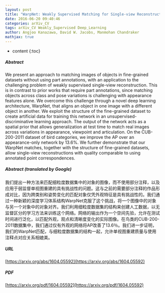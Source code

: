 ```yaml
---
layout: post
title: "WarpNet: Weakly Supervised Matching for Single-view Reconstruction"
date: 2016-06-20 09:40:46
categories: arXiv_CV
tags: arXiv_CV Weakly_Supervised Deep_Learning
author: Angjoo Kanazawa, David W. Jacobs, Manmohan Chandraker
mathjax: true
---
```


* content
{:toc}

##### Abstract
We present an approach to matching images of objects in fine-grained datasets without using part annotations, with an application to the challenging problem of weakly supervised single-view reconstruction. This is in contrast to prior works that require part annotations, since matching objects across class and pose variations is challenging with appearance features alone. We overcome this challenge through a novel deep learning architecture, WarpNet, that aligns an object in one image with a different object in another. We exploit the structure of the fine-grained dataset to create artificial data for training this network in an unsupervised-discriminative learning approach. The output of the network acts as a spatial prior that allows generalization at test time to match real images across variations in appearance, viewpoint and articulation. On the CUB-200-2011 dataset of bird categories, we improve the AP over an appearance-only network by 13.6%. We further demonstrate that our WarpNet matches, together with the structure of fine-grained datasets, allow single-view reconstructions with quality comparable to using annotated point correspondences.

##### Abstract (translated by Google)
我们提出一种方法来匹配细粒度数据集中的对象的图像，而不使用部分注释，以及应用于弱监督单视图重建的具有挑战性的问题。这与之前的需要部分注释的作品形成对比，因为跨类别和姿势变化的匹配对象仅凭外观特征是具有挑战性的。我们通过一种新颖的深度学习体系结构WarpNet克服了这个挑战，将一个图像中的对象与另一个对象中的对象对齐。我们利用细粒度数据集的结构来创建人工数据，以无监督区分的学习方法来训练这个网络。网络的输出作为一个空间先验，允许在测试时间进行泛化，以匹配外观，观点和清晰度变化的实际图像。在鸟类的CUB-200-2011数据集中，我们通过仅有外观的网络将AP改善了13.6％。我们进一步证明，我们的WarpNet匹配，与细粒度数据集的结构一起，允许单视图重建质量与使用注释点对应关系相媲美。

##### URL
[https://arxiv.org/abs/1604.05592](https://arxiv.org/abs/1604.05592)

##### PDF
[https://arxiv.org/pdf/1604.05592](https://arxiv.org/pdf/1604.05592)

